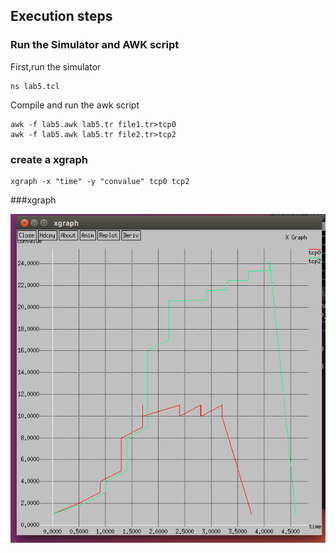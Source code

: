 ## Execution steps

### Run the Simulator and AWK script

First,run the simulator

```
ns lab5.tcl
```
Compile and run the awk script 

```
awk -f lab5.awk lab5.tr file1.tr>tcp0
awk -f lab5.awk lab5.tr file2.tr>tcp2
```
### create a xgraph 

```
xgraph -x "time" -y "convalue" tcp0 tcp2
```
###xgraph

![Alt text](xgraph1.png?raw=true "xgraph")


